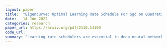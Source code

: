 ```yaml
---
layout: paper
title:  "Eigencurve: Optimal Learning Rate Schedule For Sgd on Quadratic Objectives With Skewed Hessian Spectrums"
date:   14 Jun 2022
categories: research
paper_url: https://arxiv.org/pdf/2110.14109
code_url: 
summary: "Learning rate schedulers are essential in deep neural network training, but there's a gap between practical usage and theoretical understanding. This paper introduces Eigencurve, the first set of learning rate schedules achieving minimax optimal convergence rates for SGD on quadratic objectives with skewed eigenvalue distributions of the Hessian matrix. This condition is common in practice. Experimental results on CIFAR-10 image classification tasks demonstrate Eigencurve's superiority over step decay, particularly with fewer epochs. The theory inspires practical schedulers approximating Eigencurve, resembling cosine decay for some problems while outperforming it in others."
---
```



